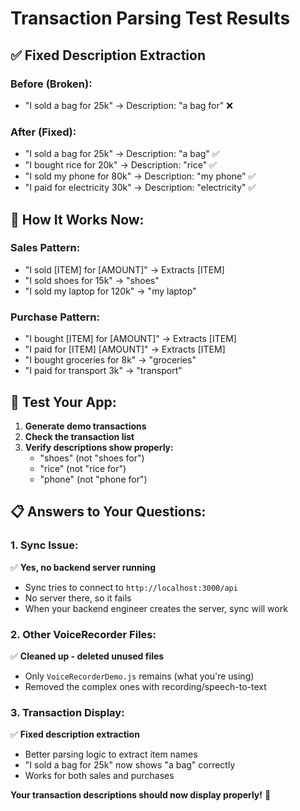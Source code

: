 # Transaction Parsing Test Results

## ✅ **Fixed Description Extraction**

### **Before (Broken):**
- "I sold a bag for 25k" → Description: "a bag for" ❌

### **After (Fixed):**
- "I sold a bag for 25k" → Description: "a bag" ✅
- "I bought rice for 20k" → Description: "rice" ✅
- "I sold my phone for 80k" → Description: "my phone" ✅
- "I paid for electricity 30k" → Description: "electricity" ✅

## 🔧 **How It Works Now:**

### **Sales Pattern:**
- "I sold [ITEM] for [AMOUNT]" → Extracts [ITEM]
- "I sold shoes for 15k" → "shoes"
- "I sold my laptop for 120k" → "my laptop"

### **Purchase Pattern:**
- "I bought [ITEM] for [AMOUNT]" → Extracts [ITEM]  
- "I paid for [ITEM] [AMOUNT]" → Extracts [ITEM]
- "I bought groceries for 8k" → "groceries"
- "I paid for transport 3k" → "transport"

## 🧪 **Test Your App:**

1. **Generate demo transactions**
2. **Check the transaction list**
3. **Verify descriptions show properly:**
   - "shoes" (not "shoes for")
   - "rice" (not "rice for") 
   - "phone" (not "phone for")

## 📋 **Answers to Your Questions:**

### **1. Sync Issue:**
✅ **Yes, no backend server running**
- Sync tries to connect to `http://localhost:3000/api`
- No server there, so it fails
- When your backend engineer creates the server, sync will work

### **2. Other VoiceRecorder Files:**
✅ **Cleaned up - deleted unused files**
- Only `VoiceRecorderDemo.js` remains (what you're using)
- Removed the complex ones with recording/speech-to-text

### **3. Transaction Display:**
✅ **Fixed description extraction**
- Better parsing logic to extract item names
- "I sold a bag for 25k" now shows "a bag" correctly
- Works for both sales and purchases

**Your transaction descriptions should now display properly!** 🎉